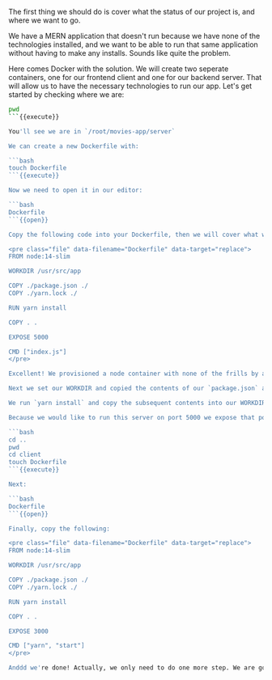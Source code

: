 The first thing we should do is cover what the status of our project is, and where we want to go.

We have a MERN application that doesn't run because we have none of the technologies installed, and we want to be able to run that same application without having to make any installs. Sounds like quite the problem.

Here comes Docker with the solution. We will create two seperate containers, one for our frontend client and one for our backend server. That will allow us to have the necessary technologies to run our app. Let's get started by checking where we are:

```bash
pwd
```{{execute}}

You'll see we are in `/root/movies-app/server`

We can create a new Dockerfile with:

```bash
touch Dockerfile
```{{execute}}

Now we need to open it in our editor:

```bash
Dockerfile
```{{open}}

Copy the following code into your Dockerfile, then we will cover what we entered:

<pre class="file" data-filename="Dockerfile" data-target="replace">
FROM node:14-slim

WORKDIR /usr/src/app

COPY ./package.json ./
COPY ./yarn.lock ./

RUN yarn install

COPY . .

EXPOSE 5000

CMD ["index.js"]
</pre>

Excellent! We provisioned a node container with none of the frills by adding the `-slim` option.

Next we set our WORKDIR and copied the contents of our `package.json` and `yarn.lock` into our WORKDIR.

We run `yarn install` and copy the subsequent contents into our WORKDIR. 

Because we would like to run this server on port 5000 we expose that port and then give the CMD of `index.js`. This Dockerfile will properly build our backend server for use! The frontend client is going to look extremely similar, with the only changes being the EXPOSEd port and the CMD.

```bash
cd ..
pwd
cd client
touch Dockerfile
```{{execute}}

Next:

```bash
Dockerfile
```{{open}}

Finally, copy the following:

<pre class="file" data-filename="Dockerfile" data-target="replace">
FROM node:14-slim

WORKDIR /usr/src/app

COPY ./package.json ./
COPY ./yarn.lock ./

RUN yarn install

COPY . .

EXPOSE 3000

CMD ["yarn", "start"]
</pre>

Anddd we're done! Actually, we only need to do one more step. We are going to use `docker-compose` to run our two images in tandem, and provision us an instance of `MongoDB` at the same time. See you in our final step!